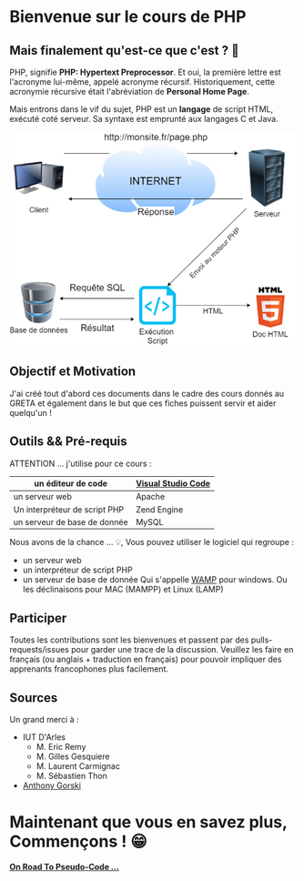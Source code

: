 # Bienvenue sur le cours de PHP

## Mais finalement qu'est-ce que c'est ? 🤔

PHP, signifie **PHP: Hypertext Preprocessor**. Et oui, la première lettre est l'acronyme lui-même, appelé acronyme récursif. Historiquement, cette acronymie récursive était l'abréviation de **Personal Home Page**.

Mais entrons dans le vif du sujet, PHP est un **langage** de script HTML, exécuté coté serveur. Sa syntaxe est emprunté aux langages C et Java.

![Fonctionnement d'un script PHP](resources/php.png)

## Objectif et Motivation

J'ai créé tout d'abord ces documents dans le cadre des cours donnés au GRETA et également dans le but que ces fiches puissent servir et aider quelqu'un !

## Outils && Pré-requis

ATTENTION ... j'utilise pour ce cours :

| un éditeur de code | [Visual Studio Code](https://code.visualstudio.com) |
| --- | --- |
| un serveur web | Apache |
| Un interpréteur de script PHP | Zend Engine |
| un serveur de base de donnée | MySQL |

Nous avons de la chance ... 💡, Vous pouvez utiliser le logiciel qui regroupe :

- un serveur web
- un interpréteur de script PHP
- un serveur de base de donnée Qui s'appelle [WAMP](https://www.wampserver.com) pour windows. Ou les déclinaisons pour MAC (MAMPP) et Linux (LAMP)

## Participer

Toutes les contributions sont les bienvenues et passent par des pulls-requests/issues pour garder une trace de la discussion. Veuillez les faire en français (ou anglais + traduction en français) pour pouvoir impliquer des apprenants francophones plus facilement.

## Sources

Un grand merci à :

- IUT D'Arles
  - M. Eric Remy
  - M. Gilles Gesquiere
  - M. Laurent Carmignac
  - M. Sébastien Thon
- [Anthony Gorski](https://github.com/GorskiAnthony)

# Maintenant que vous en savez plus, Commençons ! 😁

**[On Road To Pseudo-Code ...](./OnTheRoad/README.md)**
